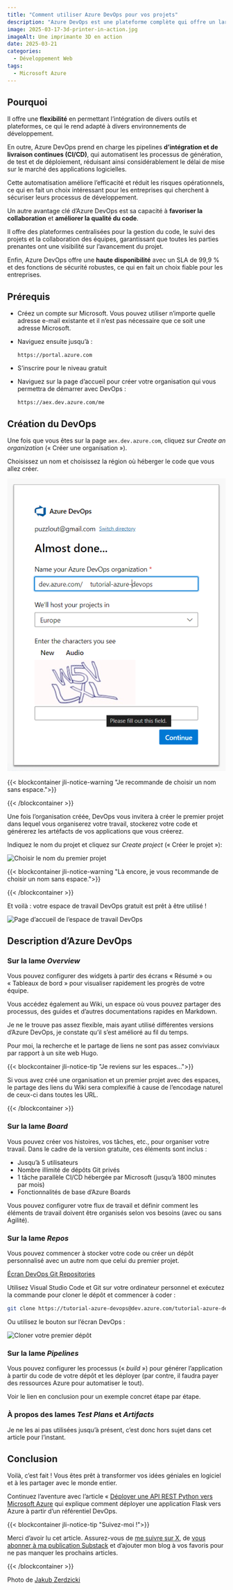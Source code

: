 ```yaml
---
title: "Comment utiliser Azure DevOps pour vos projets"
description: "Azure DevOps est une plateforme complète qui offre un large éventail d'avantages pour le développement et le déploiement de logiciels."
image: 2025-03-17-3d-printer-in-action.jpg
imageAlt: Une imprimante 3D en action
date: 2025-03-21
categories:
  - Développement Web
tags:
  - Microsoft Azure
---
```


## Pourquoi

Il offre une **flexibilité** en permettant l’intégration de divers outils et plateformes, ce qui le rend adapté à divers environnements de développement.

En outre, Azure DevOps prend en charge les pipelines **d’intégration et de livraison continues (CI/CD)**, qui automatisent les processus de génération, de test et de déploiement, réduisant ainsi considérablement le délai de mise sur le marché des applications logicielles.

Cette automatisation améliore l’efficacité et réduit les risques opérationnels, ce qui en fait un choix intéressant pour les entreprises qui cherchent à sécuriser leurs processus de développement.

Un autre avantage clé d’Azure DevOps est sa capacité à **favoriser la collaboration** et **améliorer la qualité du code**.

Il offre des plateformes centralisées pour la gestion du code, le suivi des projets et la collaboration des équipes, garantissant que toutes les parties prenantes ont une visibilité sur l’avancement du projet.

Enfin, Azure DevOps offre une **haute disponibilité** avec un SLA de 99,9 % et des fonctions de sécurité robustes, ce qui en fait un choix fiable pour les entreprises.

## Prérequis

- Créez un compte sur Microsoft. Vous pouvez utiliser n’importe quelle adresse e-mail existante et il n’est pas nécessaire que ce soit une adresse Microsoft.
- Naviguez ensuite jusqu’à :

  ```plaintext
  https://portal.azure.com
  ```

- S’inscrire pour le niveau gratuit
- Naviguez sur la page d’accueil pour créer votre organisation qui vous permettra de démarrer avec DevOps :

  ```plaintext
  https://aex.dev.azure.com/me
  ```

## Création du DevOps

Une fois que vous êtes sur la page `aex.dev.azure.com`, cliquez sur _Create an organization_ (« Créer une organisation »).

Choisissez un nom et choisissez la région où héberger le code que vous allez créer.

![Choisir le nom de l’organisation](1-choosing-the-organization-name.png)

{{< blockcontainer jli-notice-warning "Je recommande de choisir un nom sans espace.">}}

{{< /blockcontainer >}}

Une fois l’organisation créée, DevOps vous invitera à créer le premier projet dans lequel vous organiserez votre travail, stockerez votre code et générerez les artéfacts de vos applications que vous créerez.

Indiquez le nom du projet et cliquez sur _Create project_ (« Créer le projet »):

![Choisir le nom du premier projet](2-choisir-le-nom-du-premier-projet.png)

{{< blockcontainer jli-notice-warning "Là encore, je vous recommande de choisir un nom sans espace.">}}

{{< /blockcontainer >}}

Et voilà : votre espace de travail DevOps gratuit est prêt à être utilisé !

![Page d’accueil de l’espace de travail DevOps](3-page-d'accueil-devops-espace-de-travail.png)

## Description d’Azure DevOps

### Sur la lame _Overview_

Vous pouvez configurer des widgets à partir des écrans « Résumé » ou « Tableaux de bord » pour visualiser rapidement les progrès de votre équipe.

Vous accédez également au Wiki, un espace où vous pouvez partager des processus, des guides et d’autres documentations rapides en Markdown.

Je ne le trouve pas assez flexible, mais ayant utilisé différentes versions d’Azure DevOps, je constate qu’il s’est amélioré au fil du temps.

Pour moi, la recherche et le partage de liens ne sont pas assez conviviaux par rapport à un site web Hugo.

{{< blockcontainer jli-notice-tip "Je reviens sur les espaces...">}}

Si vous avez créé une organisation et un premier projet avec des espaces, le partage des liens du Wiki sera complexifié à cause de l’encodage naturel de ceux-ci dans toutes les URL.

{{< /blockcontainer >}}

### Sur la lame _Board_

Vous pouvez créer vos histoires, vos tâches, etc., pour organiser votre travail. Dans le cadre de la version gratuite, ces éléments sont inclus :

- Jusqu’à 5 utilisateurs
- Nombre illimité de dépôts Git privés
- 1 tâche parallèle CI/CD hébergée par Microsoft (jusqu’à 1800 minutes par mois)
- Fonctionnalités de base d’Azure Boards

Vous pouvez configurer votre flux de travail et définir comment les éléments de travail doivent être organisés selon vos besoins (avec ou sans Agilité).

### Sur la lame _Repos_

Vous pouvez commencer à stocker votre code ou créer un dépôt personnalisé avec un autre nom que celui du premier projet.

[Écran DevOps Git Repositories](4-the-devops-git-repositories.png)

Utilisez Visual Studio Code et Git sur votre ordinateur personnel et exécutez la commande pour cloner le dépôt et commencer à coder :

```bash
git clone https://tutorial-azure-devops@dev.azure.com/tutorial-azure-devops/my-tutorial-azure-devops/_git/my-tutorial-azure-devops
```

Ou utilisez le bouton sur l’écran DevOps :

![Cloner votre premier dépôt](5-cloner-votre-premier-dépôt.png)

### Sur la lame _Pipelines_

Vous pouvez configurer les processus (« *build* ») pour générer l’application à partir du code de votre dépôt et les déployer (par contre, il faudra payer des ressources Azure pour automatiser le tout).

Voir le lien en conclusion pour un exemple concret étape par étape.

### À propos des lames _Test Plans_ et _Artifacts_

Je ne les ai pas utilisées jusqu’à présent, c’est donc hors sujet dans cet article pour l’instant.

## Conclusion

Voilà, c’est fait ! Vous êtes prêt à transformer vos idées géniales en logiciel et à les partager avec le monde entier.

Continuez l’aventure avec l’article « [Déployer une API REST Python vers Microsoft Azure](../../2024-08/deployer-une-api-rest-python-sur-microsoft-azure/index.md) qui explique comment déployer une application Flask vers Azure à partir d’un référentiel DevOps.

{{< blockcontainer jli-notice-tip "Suivez-moi !">}}

Merci d’avoir lu cet article. Assurez-vous de [me suivre sur X](https://x.com/LitzlerJeremie), de [vous abonner à ma publication Substack](https://iamjeremie.substack.com/) et d’ajouter mon blog à vos favoris pour ne pas manquer les prochains articles.

{{< /blockcontainer >}}

Photo de [Jakub Zerdzicki](https://www.pexels.com/photo/close-up-of-a-3d-printer-extruding-orange-plastic-31137405/)
